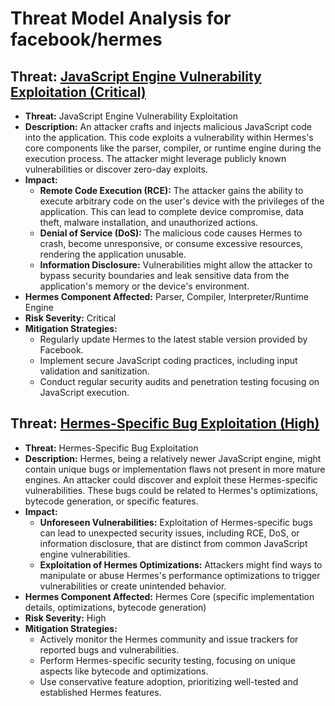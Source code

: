 # Threat Model Analysis for facebook/hermes

## Threat: [JavaScript Engine Vulnerability Exploitation (Critical)](./threats/javascript_engine_vulnerability_exploitation__critical_.md)

*   **Threat:** JavaScript Engine Vulnerability Exploitation
*   **Description:** An attacker crafts and injects malicious JavaScript code into the application. This code exploits a vulnerability within Hermes's core components like the parser, compiler, or runtime engine during the execution process. The attacker might leverage publicly known vulnerabilities or discover zero-day exploits.
*   **Impact:**
    *   **Remote Code Execution (RCE):** The attacker gains the ability to execute arbitrary code on the user's device with the privileges of the application. This can lead to complete device compromise, data theft, malware installation, and unauthorized actions.
    *   **Denial of Service (DoS):** The malicious code causes Hermes to crash, become unresponsive, or consume excessive resources, rendering the application unusable.
    *   **Information Disclosure:** Vulnerabilities might allow the attacker to bypass security boundaries and leak sensitive data from the application's memory or the device's environment.
*   **Hermes Component Affected:** Parser, Compiler, Interpreter/Runtime Engine
*   **Risk Severity:** Critical
*   **Mitigation Strategies:**
    *   Regularly update Hermes to the latest stable version provided by Facebook.
    *   Implement secure JavaScript coding practices, including input validation and sanitization.
    *   Conduct regular security audits and penetration testing focusing on JavaScript execution.

## Threat: [Hermes-Specific Bug Exploitation (High)](./threats/hermes-specific_bug_exploitation__high_.md)

*   **Threat:** Hermes-Specific Bug Exploitation
*   **Description:**  Hermes, being a relatively newer JavaScript engine, might contain unique bugs or implementation flaws not present in more mature engines. An attacker could discover and exploit these Hermes-specific vulnerabilities. These bugs could be related to Hermes's optimizations, bytecode generation, or specific features.
*   **Impact:**
    *   **Unforeseen Vulnerabilities:** Exploitation of Hermes-specific bugs can lead to unexpected security issues, including RCE, DoS, or information disclosure, that are distinct from common JavaScript engine vulnerabilities.
    *   **Exploitation of Hermes Optimizations:** Attackers might find ways to manipulate or abuse Hermes's performance optimizations to trigger vulnerabilities or create unintended behavior.
*   **Hermes Component Affected:** Hermes Core (specific implementation details, optimizations, bytecode generation)
*   **Risk Severity:** High
*   **Mitigation Strategies:**
    *   Actively monitor the Hermes community and issue trackers for reported bugs and vulnerabilities.
    *   Perform Hermes-specific security testing, focusing on unique aspects like bytecode and optimizations.
    *   Use conservative feature adoption, prioritizing well-tested and established Hermes features.

